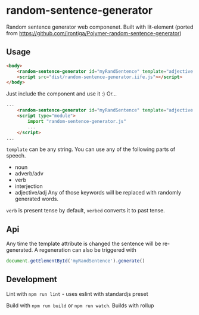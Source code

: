 # random-sentence-generator
Random sentence generator web componenet. Built with lit-element (ported from https://github.com/irontiga/Polymer-random-sentence-generator)

## Usage
```html
<body>
    <random-sentence-generator id="myRandSentence" template="adjective noun verb adverb."></random-sentence-generator>
    <script src="dist/random-sentence-generator.iife.js"></script>
</body>
```
Just include the component and use it :)
Or...
```html
...
    <random-sentence-generator id="myRandSentence" template="adjective noun verbed adverb."></random-sentence-generator>
    <script type="module">
        import "random-sentence-generator.js"
        ...
    </script>
...
```

`template` can be any string. You can use any of the following parts of speech.
 - noun
 - adverb/adv
 - verb
 - interjection
 - adjective/adj
Any of those keywords will be replaced with randomly generated words.

`verb` is present tense by default, `verbed` converts it to past tense.

## Api
Any time the template attribute is changed the sentence will be re-generated. A regeneration can also be triggered with
```javascript
document.getElementById('myRandSentence').generate()
```

## Development
Lint with `npm run lint` - uses eslint with standardjs preset

Build with `npm run build` or `npm run watch`. Builds with rollup


